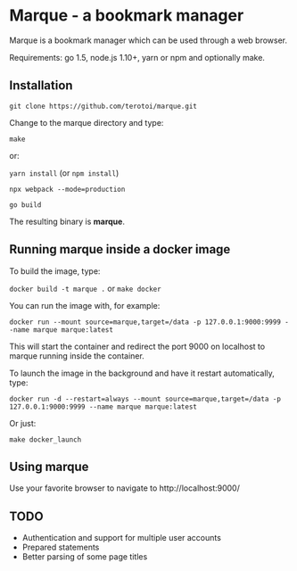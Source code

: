 
# Marque - a bookmark manager #

Marque is a bookmark manager which can be used through a web browser.

Requirements: go 1.5, node.js 1.10+, yarn or npm and optionally make.

## Installation ##

`git clone https://github.com/terotoi/marque.git`

Change to the marque directory and type:

`make`

or:

`yarn install`    (or `npm install`)

`npx webpack --mode=production`

`go build`

The resulting binary is **marque**.

## Running marque inside a docker image ##

To build the image, type:

`docker build -t marque .` or `make docker`

You can run the image with, for example:

`docker run --mount source=marque,target=/data -p 127.0.0.1:9000:9999 --name marque marque:latest`

This will start the container and redirect the port 9000 on localhost to marque running inside the container.

To launch the image in the background and have it restart automatically, type:

`docker run -d --restart=always --mount source=marque,target=/data -p 127.0.0.1:9000:9999 --name marque marque:latest`

Or just:

`make docker_launch`

## Using marque ##

Use your favorite browser to navigate to http://localhost:9000/

## TODO ##

- Authentication and support for multiple user accounts
- Prepared statements
- Better parsing of some page titles
